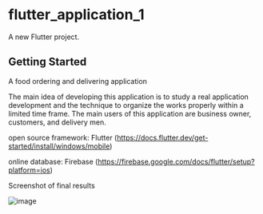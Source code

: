 # flutter_application_1

A new Flutter project.

## Getting Started

A food ordering and delivering application

The main idea of developing this application is to study a real application development and the technique to organize the works properly within a limited time frame. The main users of this application are business owner, customers, and delivery men.

open source framework: Flutter (https://docs.flutter.dev/get-started/install/windows/mobile)

online database: Firebase (https://firebase.google.com/docs/flutter/setup?platform=ios)

Screenshot of final results

![image](https://github.com/Group-Vongola/Application-development/assets/147313139/9e4df8af-a0c4-4016-9498-37c02bcbb003)
